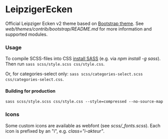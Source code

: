 # LeipzigerEcken

Official Leipziger Ecken v2 theme based on [Bootstrap theme](https://www.drupal.org/project/bootstrap). See *web/themes/contrib/bootstrap/README.md* for more information and supported modules.

### Usage

To compile SCSS-files into CSS [install SASS](https://sass-lang.com/install) (e.g. via *npm install -g sass*). Then run ```sass scss/style.scss css/style.css```.

Or, for categories-select only: ```sass scss/categories-select.scss css/categories-select.css```.

#### Building for production

```sass scss/style.scss css/style.css --style=compressed --no-source-map```

### Icons

Some custom icons are available as webfont (see *scss/_fonts.scss*). Each icon is prefixed by an "i", e.g. *class="i-akteur"*.
